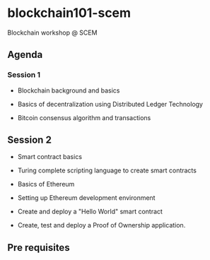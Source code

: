# blockchain101-scem
Blockchain workshop @ SCEM

## Agenda

### Session 1 

* Blockchain background and basics 

* Basics of decentralization using Distributed Ledger Technology 

* Bitcoin consensus algorithm and transactions 

 

## Session 2 

* Smart contract basics 

* Turing complete scripting language to create smart contracts 

* Basics of Ethereum 

* Setting up Ethereum development environment 

* Create and deploy a "Hello World" smart contract 

* Create, test and deploy a Proof of Ownership application. 

## Pre requisites

 

 
